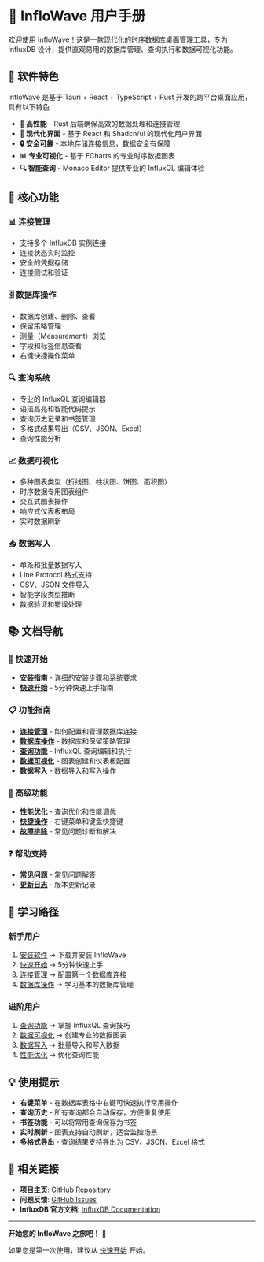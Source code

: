 # 📖 InfloWave 用户手册

欢迎使用 InfloWave！这是一款现代化的时序数据库桌面管理工具，专为 InfluxDB 设计，提供直观易用的数据库管理、查询执行和数据可视化功能。

## 🌟 软件特色

InfloWave 是基于 Tauri + React + TypeScript + Rust 开发的跨平台桌面应用，具有以下特色：

- **🚀 高性能** - Rust 后端确保高效的数据处理和连接管理
- **🎨 现代化界面** - 基于 React 和 Shadcn/ui 的现代化用户界面
- **🔒 安全可靠** - 本地存储连接信息，数据安全有保障
- **📊 专业可视化** - 基于 ECharts 的专业时序数据图表
- **🔍 智能查询** - Monaco Editor 提供专业的 InfluxQL 编辑体验

## 🎯 核心功能

### 📊 连接管理

- 支持多个 InfluxDB 实例连接
- 连接状态实时监控
- 安全的凭据存储
- 连接测试和验证

### 🗄️ 数据库操作

- 数据库创建、删除、查看
- 保留策略管理
- 测量（Measurement）浏览
- 字段和标签信息查看
- 右键快捷操作菜单

### 🔍 查询系统

- 专业的 InfluxQL 查询编辑器
- 语法高亮和智能代码提示
- 查询历史记录和书签管理
- 多格式结果导出（CSV、JSON、Excel）
- 查询性能分析

### 📈 数据可视化

- 多种图表类型（折线图、柱状图、饼图、面积图）
- 时序数据专用图表组件
- 交互式图表操作
- 响应式仪表板布局
- 实时数据刷新

### 📥 数据写入

- 单条和批量数据写入
- Line Protocol 格式支持
- CSV、JSON 文件导入
- 智能字段类型推断
- 数据验证和错误处理

## 📚 文档导航

### 🚀 快速开始

- **[安装指南](./installation.md)** - 详细的安装步骤和系统要求
- **[快速开始](./quick-start.md)** - 5分钟快速上手指南

### 📋 功能指南

- **[连接管理](./connection-management.md)** - 如何配置和管理数据库连接
- **[数据库操作](./database-operations.md)** - 数据库和保留策略管理
- **[查询功能](./query-features.md)** - InfluxQL 查询编辑和执行
- **[数据可视化](./data-visualization.md)** - 图表创建和仪表板配置
- **[数据写入](./data-import.md)** - 数据导入和写入操作

### 🔧 高级功能

- **[性能优化](./performance-tips.md)** - 查询优化和性能调优
- **[快捷操作](./shortcuts.md)** - 右键菜单和键盘快捷键
- **[故障排除](./troubleshooting.md)** - 常见问题诊断和解决

### ❓ 帮助支持

- **[常见问题](./faq.md)** - 常见问题解答
- **[更新日志](./changelog.md)** - 版本更新记录

## 🎯 学习路径

### 新手用户

1. [安装软件](./installation.md) → 下载并安装 InfloWave
2. [快速开始](./quick-start.md) → 5分钟快速上手
3. [连接管理](./connection-management.md) → 配置第一个数据库连接
4. [数据库操作](./database-operations.md) → 学习基本的数据库管理

### 进阶用户

1. [查询功能](./query-features.md) → 掌握 InfluxQL 查询技巧
2. [数据可视化](./data-visualization.md) → 创建专业的数据图表
3. [数据写入](./data-import.md) → 批量导入和写入数据
4. [性能优化](./performance-tips.md) → 优化查询性能

## 💡 使用提示

- **右键菜单** - 在数据库表格中右键可快速执行常用操作
- **查询历史** - 所有查询都会自动保存，方便重复使用
- **书签功能** - 可以将常用查询保存为书签
- **实时刷新** - 图表支持自动刷新，适合监控场景
- **多格式导出** - 查询结果支持导出为 CSV、JSON、Excel 格式

## 🔗 相关链接

- **项目主页**: [GitHub Repository](https://github.com/chenqi92/inflowave)
- **问题反馈**: [GitHub Issues](https://github.com/chenqi92/inflowave/issues)
- **InfluxDB 官方文档**: [InfluxDB Documentation](https://docs.influxdata.com/)

---

**开始您的 InfloWave 之旅吧！** 🚀

如果您是第一次使用，建议从 [快速开始](./quick-start.md) 开始。
